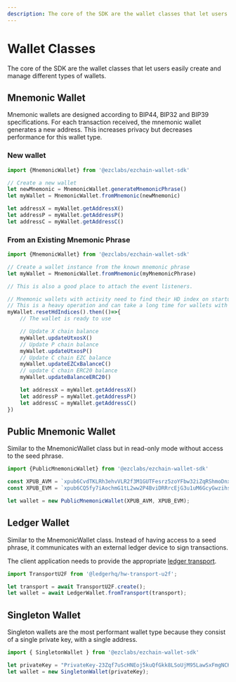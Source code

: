 ```yaml
---
description: The core of the SDK are the wallet classes that let users easily create and manage different types of wallets. Find out more info here.
---
```


# Wallet Classes

The core of the SDK are the wallet classes that let users easily create and manage different types of wallets.

## Mnemonic Wallet

Mnemonic wallets are designed according to BIP44, BIP32 and BIP39 specifications. For each transaction received, the mnemonic wallet generates a new address. This increases privacy but decreases performance for this wallet type.

### New wallet

```typescript
import {MnemonicWallet} from '@ezclabs/ezchain-wallet-sdk'

// Create a new wallet
let newMnemonic = MnemonicWallet.generateMnemonicPhrase()
let myWallet = MnemonicWallet.fromMnemonic(newMnemonic)

let addressX = myWallet.getAddressX()
let addressP = myWallet.getAddressP()
let addressC = myWallet.getAddressC()
```

### From an Existing Mnemonic Phrase

```typescript
import {MnemonicWallet} from '@ezclabs/ezchain-wallet-sdk'

// Create a wallet instance from the known mnemonic phrase
let myWallet = MnemonicWallet.fromMnemonic(myMnemonicPhrase)

// This is also a good place to attach the event listeners.

// Mnemonic wallets with activity need to find their HD index on startup
// This is a heavy operation and can take a long time for wallets with extensive activity
myWallet.resetHdIndices().then(()=>{
    // The wallet is ready to use

    // Update X chain balance
    myWallet.updateUtxosX()
    // Update P chain balance
    myWallet.updateUtxosP()
    // Update C chain EZC balance
    myWallet.updateEZCxBalanceC()
    // update C chain ERC20 balance
    myWallet.updateBalanceERC20()

    let addressX = myWallet.getAddressX()
    let addressP = myWallet.getAddressP()
    let addressC = myWallet.getAddressC()
})
```

## Public Mnemonic Wallet

Similar to the MnemonicWallet class but in read-only mode without access to the seed phrase.

```typescript
import {PublicMnemonicWallet} from '@ezclabs/ezchain-wallet-sdk'

const XPUB_AVM = `xpub6CvdTKLRh3ehvVLR2f3M1GUTFesrz5zoYFbw32iZqRShmoDnxtfSaF7mdCvXwNRfTwce5RYEADGb6YAzhqEAujEkvjTod6s2WEkpUBJZwqf`;
const XPUB_EVM = `xpub6CQ5fy7iAochmG1tL2ww2P4BviDRRrcEjG3u1uM6GcyGwzihscWoX9RwiCrZDcpAbYK8reYcy7cT8ZgZWVbReZ44ehVYqi5jZD9NknLx4TS`;

let wallet = new PublicMnemonicWallet(XPUB_AVM, XPUB_EVM);
```

## Ledger Wallet

Similar to the MnemonicWallet class. Instead of having access to a seed phrase, it communicates with an external ledger device to sign transactions.

The client application needs to provide the appropriate [ledger transport](https://github.com/LedgerHQ/ledgerjs#ledgerhqhw-transport-).

```typescript
import TransportU2F from '@ledgerhq/hw-transport-u2f';

let transport = await TransportU2F.create();
let wallet = await LedgerWallet.fromTransport(transport);
```

## Singleton Wallet

Singleton wallets are the most performant wallet type because they consist of a single private key, with a single address.

```typescript
import { SingletonWallet } from '@ezclabs/ezchain-wallet-sdk'

let privateKey = "PrivateKey-23Zqf7uScHNEoj5kuQfGkk8LSoUjM95LawSxFmgNCK6kFnWC7p"
let wallet = new SingletonWallet(privateKey);
```

